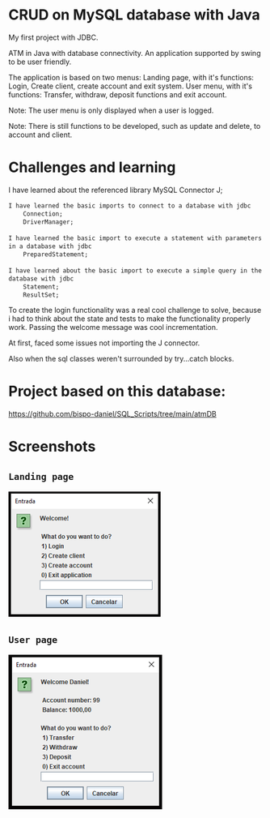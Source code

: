 # CRUD on MySQL database with Java
My first project with JDBC.

ATM in Java with database connectivity. An application supported by swing to be user friendly.

The application is based on two menus:
    Landing page, with it's functions: Login, Create client, create account and exit system.
    User menu, with it's functions: Transfer, withdraw, deposit functions and exit account.

Note: The user menu is only displayed when a user is logged.

Note: There is still functions to be developed, such as update and delete, to account and client.

# Challenges and learning
I have learned about the referenced library MySQL Connector J;

    I have learned the basic imports to connect to a database with jdbc
        Connection;
        DriverManager;

    I have learned the basic import to execute a statement with parameters in a database with jdbc
        PreparedStatement;
        
    I have learned about the basic import to execute a simple query in the database with jdbc
        Statement;
        ResultSet;

To create the login functionality was a real cool challenge to solve, because i had to think about the state and tests to make the functionality properly work. Passing the welcome message was cool incrementation.

At first, faced some issues not importing the J connector.

Also when the sql classes weren't surrounded by try...catch blocks.

# Project based on this database:
https://github.com/bispo-daniel/SQL_Scripts/tree/main/atmDB

# Screenshots
## `Landing page`
![all-text](https://github.com/bispo-daniel/CRUD_JavaATM/blob/main/LandingPageScreenshot.png)

## `User page`
![all-text](https://github.com/bispo-daniel/CRUD_JavaATM/blob/main/UserPageScreenshot.png)